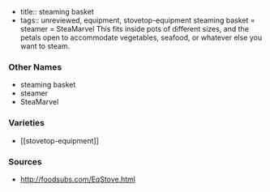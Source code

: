 - title:: steaming basket
- tags:: unreviewed, equipment, stovetop-equipment
steaming basket = steamer = SteaMarvel This fits inside pots of different sizes, and the petals open to accommodate vegetables, seafood, or whatever else you want to steam.

### Other Names

* steaming basket
* steamer
* SteaMarvel

### Varieties

* [[stovetop-equipment]]

### Sources
* http://foodsubs.com/EqStove.html
